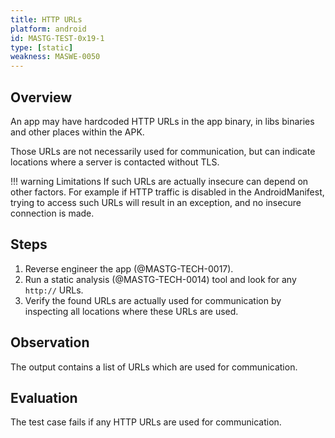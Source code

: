 ```yaml
---
title: HTTP URLs
platform: android
id: MASTG-TEST-0x19-1
type: [static]
weakness: MASWE-0050
---
```


## Overview

An app may have hardcoded HTTP URLs in the app binary, in libs binaries and other places within the APK.

Those URLs are not necessarily used for communication, but can indicate locations where a server is contacted without TLS.

!!! warning Limitations
    If such URLs are actually insecure can depend on other factors. For example if HTTP traffic is disabled in the AndroidManifest, trying to access such URLs will result in an exception, and no insecure connection is made.

## Steps

1. Reverse engineer the app (@MASTG-TECH-0017).
2. Run a static analysis (@MASTG-TECH-0014) tool and look for any `http://` URLs.
3. Verify the found URLs are actually used for communication by inspecting all locations where these URLs are used.

## Observation

The output contains a list of URLs which are used for communication.

## Evaluation

The test case fails if any HTTP URLs are used for communication.
